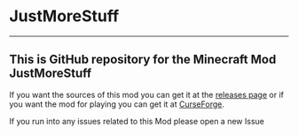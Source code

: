 # JustMoreStuff
---
## This is GitHub repository for the Minecraft Mod JustMoreStuff
If you want the sources of this mod you can get it at the 
[releases page](https://github.com/Johan2403/JustMoreStuff/releases) or if you want the mod for playing 
you can get it at [CurseForge](https://www.curseforge.com/minecraft/mc-mods/just-more-stuff).

If you run into any issues related to this Mod please
open a new Issue
